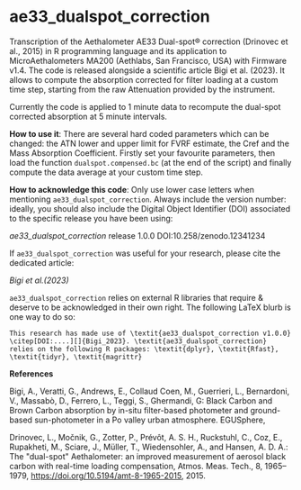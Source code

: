 # ae33_dualspot_correction
Transcription of the Aethalometer AE33 Dual-spot® correction (Drinovec et al., 2015) in R programming language and its application to MicroAethalometers MA200 (Aethlabs, San Francisco, USA) with Firmware v1.4.
The code is released alongside a scientific article Bigi et al. (2023). It allows to compute the absorption corrected for filter loading at a custom time step, starting from the raw Attenuation provided by the instrument.

Currently the code is applied to 1 minute data to recompute the dual-spot corrected absorption at 5 minute intervals.

**How to use it**: There are several hard coded parameters which can be changed: the ATN lower and upper limit for FVRF estimate, the Cref and the Mass Absorption Coefficient. Firstly set your favourite parameters, then load the function `dualspot.compensed.bc` (at the end of the script) and finally compute the data average at your custom time step.

**How to acknowledge this code**:
Only use lower case letters when mentioning `ae33_dualspot_correction`. Always include the version number: ideally, you should also include the Digital Object Identifier (DOI) associated to the specific release you have been using:

*ae33_dualspot_correction*   release 1.0.0   DOI:10.258/zenodo.12341234

If `ae33_dualspot_correction` was useful for your research, please cite the dedicated article:

*Bigi et al.(2023)*

`ae33_dualspot_correction` relies on external R libraries that require & deserve to be acknowledged in their own right. The following LaTeX blurb is one way to do so:

```This research has made use of \textit{ae33_dualspot_correction v1.0.0} \citep[DOI:....][]{Bigi_2023}. \textit{ae33_dualspot_correction} relies on the following R packages: \textit{dplyr}, \textit{Rfast}, \textit{tidyr}, \textit{magrittr}```


**References**

Bigi, A., Veratti, G., Andrews, E., Collaud Coen, M., Guerrieri, L., Bernardoni, V., Massabò, D., Ferrero, L., Teggi, S., Ghermandi, G: Black Carbon and Brown Carbon absorption by in-situ filter-based photometer and ground-based sun-photometer in a Po valley urban atmosphere. EGUSphere, 

Drinovec, L., Močnik, G., Zotter, P., Prévôt, A. S. H., Ruckstuhl, C., Coz, E., Rupakheti, M., Sciare, J., Müller, T., Wiedensohler, A., and Hansen, A. D. A.: The "dual-spot" Aethalometer: an improved measurement of aerosol black carbon with real-time loading compensation, Atmos. Meas. Tech., 8, 1965–1979, https://doi.org/10.5194/amt-8-1965-2015, 2015.
